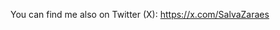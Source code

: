 You can find me also on Twitter (X): https://x.com/SalvaZaraes 


<!---
SalvaZaraes/SalvaZaraes is a ✨ special ✨ repository because its `README.md` (this file) appears on your GitHub profile.
You can click the Preview link to take a look at your changes.
--->
